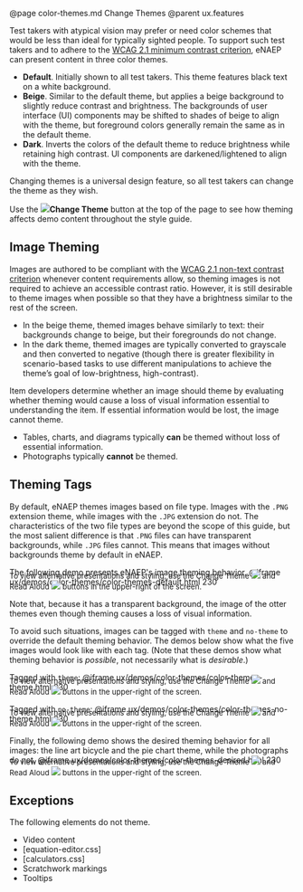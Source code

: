 @page color-themes.md Change Themes
@parent ux.features

Test takers with atypical vision may prefer or need color schemes that would be less than ideal for typically sighted people. To support such test takers and to adhere to the <a href="https://www.w3.org/TR/WCAG21/#contrast-minimum" target="_blank">WCAG 2.1 minimum contrast criterion</a>, eNAEP can present content in three color themes.

- **Default**. Initially shown to all test takers. This theme features black text on a white background.
- **Beige**. Similar to the default theme, but applies a beige background to slightly reduce contrast and brightness. The backgrounds of user interface (UI) components may be shifted to shades of beige to align with the theme, but foreground colors generally remain the same as in the default theme.
- **Dark**. Inverts the colors of the default theme to reduce brightness while retaining high contrast. UI components are darkened/lightened to align with the theme.

Changing themes is a universal design feature, so all test takers can change the theme as they wish.

Use the <img src="static/img/icon-theme.svg" style="max-height: 1.75em; max-width: 1.75em;" />**Change Theme** button at the top of the page to see how theming affects demo content throughout the style guide.

## Image Theming

Images are authored to be compliant with the <a href="https://www.w3.org/TR/WCAG21/#non-text-contrast" target="_blank">WCAG 2.1 non-text contrast criterion</a> whenever content requirements allow, so theming images is not required to achieve an accessible contrast ratio. However, it is still desirable to theme images when possible so that they have a brightness similar to the rest of the screen.

- In the beige theme, themed images behave similarly to text: their backgrounds change to beige, but their foregrounds do not change.
- In the dark theme, themed images are typically converted to grayscale and then converted to negative (though there is greater flexibility in scenario-based tasks to use different manipulations to achieve the theme’s goal of low-brightness, high-contrast).

Item developers determine whether an image should theme by evaluating whether theming would cause a loss of visual information essential to understanding the item. If essential information would be lost, the image cannot theme.

- Tables, charts, and diagrams typically **can** be themed without loss of essential information.
- Photographs typically **cannot** be themed.

## Theming Tags

By default, eNAEP themes images based on file type. Images with the `.PNG` extension theme, while images with the `.JPG` extension do not. The characteristics of the two file types are beyond the scope of this guide, but the most salient difference is that `.PNG` files can have transparent backgrounds, while `.JPG` files cannot. This means that images without backgrounds theme by default in eNAEP.

The following demo presents eNAEP's image theming behavior.
@iframe ux/demos/color-themes/color-themes-default.html 230
<span style="font-size:13px;display:block;margin-top:-30px">To view alternative presentations and styling, use the Change Theme <img src="static/img/icon-theme.svg" style="max-height: 1.75em; max-width: 1.75em;" /> and Read Aloud <img src="static/img/icon-tts.svg" style="max-height: 1.75em; max-width: 1.75em;" /> buttons in the upper-right of the screen.</span>

Note that, because it has a transparent background, the image of the otter themes even though theming causes a loss of visual information.

To avoid such situations, images can be tagged with `theme` and `no-theme` to override the default theming behavior. The demos below show what the five images would look like with each tag. (Note that these demos show what theming behavior is _possible_, not necessarily what is _desirable_.)

Tagged with `theme`:
@iframe ux/demos/color-themes/color-themes-theme.html 230
<span style="font-size:13px;display:block;margin-top:-30px">To view alternative presentations and styling, use the Change Theme <img src="static/img/icon-theme.svg" style="max-height: 1.75em; max-width: 1.75em;" /> and Read Aloud <img src="static/img/icon-tts.svg" style="max-height: 1.75em; max-width: 1.75em;" /> buttons in the upper-right of the screen.</span>

Tagged with `no-theme`:
@iframe ux/demos/color-themes/color-themes-no-theme.html 230
<span style="font-size:13px;display:block;margin-top:-30px">To view alternative presentations and styling, use the Change Theme <img src="static/img/icon-theme.svg" style="max-height: 1.75em; max-width: 1.75em;" /> and Read Aloud <img src="static/img/icon-tts.svg" style="max-height: 1.75em; max-width: 1.75em;" /> buttons in the upper-right of the screen.</span>

Finally, the following demo shows the desired theming behavior for all images: the line art bicycle and the pie chart theme, while the photographs do not.
@iframe ux/demos/color-themes/color-themes-desired.html 230

<span style="font-size:13px;display:block;margin-top:-30px">To view alternative presentations and styling, use the Change Theme <img src="static/img/icon-theme.svg" style="max-height: 1.75em; max-width: 1.75em;" /> and Read Aloud <img src="static/img/icon-tts.svg" style="max-height: 1.75em; max-width: 1.75em;" /> buttons in the upper-right of the screen.</span>

## Exceptions

The following elements do not theme.

- Video content
- [equation-editor.css]
- [calculators.css]
- Scratchwork markings
- Tooltips
